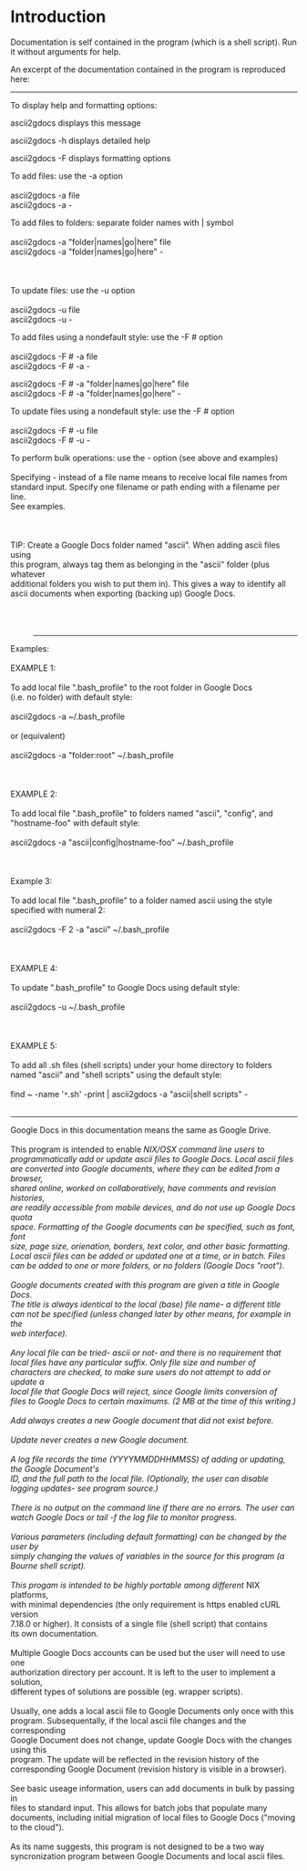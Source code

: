# Introduction #

Documentation is self contained in the program (which is a shell script).  Run it without arguments for help.

An excerpt of the documentation contained in the program is reproduced here:


---



To display help and formatting options:

ascii2gdocs             displays this message<br>

ascii2gdocs -h          displays detailed help<br>

ascii2gdocs -F          displays formatting options<br>



To add files:  use the -a option<br>
<br>
ascii2gdocs -a file<br>
ascii2gdocs -a -<br>



To add files to folders:  separate folder names with | symbol<br>
<br>
ascii2gdocs -a "folder|names|go|here" file<br>
ascii2gdocs -a "folder|names|go|here" -<br>
<br>
<br>
<br>
To update files:  use the -u option<br>
<br>
ascii2gdocs -u file<br>
ascii2gdocs -u -<br>



To add files using a nondefault style:  use the -F # option<br>
<br>
ascii2gdocs -F # -a file<br>
ascii2gdocs -F # -a -<br>

ascii2gdocs -F # -a "folder|names|go|here" file<br>
ascii2gdocs -F # -a "folder|names|go|here" -<br>



To update files using a nondefault style:  use the -F # option<br>
<br>
ascii2gdocs -F # -u file<br>
ascii2gdocs -F # -u -<br>


To perform bulk operations:  use the - option  (see above and examples)<br>
<br>
Specifying - instead of a file name means to receive local file names from<br>
standard input.  Specify one filename or path ending with a filename per line.<br>
See examples.<br>
<br>
<br>
<br>
TIP:  Create a Google Docs folder named "ascii".  When adding ascii files using<br>
this program, always tag them as belonging in the "ascii" folder (plus whatever<br>
additional folders you wish to put them in).  This gives a way to identify all<br>
ascii documents when exporting (backing up) Google Docs.<br>
<br>
<br>
<br>
<blockquote><hr /></blockquote>




Examples:<br>
<br>
EXAMPLE 1:<br>
<br>
To add local file ".bash_profile" to the root folder in Google Docs<br>
(i.e. no folder) with default style:<br>
<br>
ascii2gdocs -a ~/.bash_profile<br>
<br>
or (equivalent)<br>
<br>
ascii2gdocs -a "folder:root" ~/.bash_profile<br>
<br>
<br>
<br>
EXAMPLE 2:<br>
<br>
To add local file ".bash_profile" to folders named "ascii", "config", and<br>
"hostname-foo" with default style:<br>
<br>
ascii2gdocs -a "ascii|config|hostname-foo" ~/.bash_profile<br>
<br>
<br>
<br>
Example 3:<br>
<br>
To add local file ".bash_profile" to a folder named ascii using the style<br>
specified with numeral 2:<br>
<br>
ascii2gdocs -F 2 -a "ascii" ~/.bash_profile<br>
<br>
<br>
<br>
EXAMPLE 4:<br>
<br>
To update ".bash_profile" to Google Docs using default style:<br>
<br>
ascii2gdocs -u ~/.bash_profile<br>
<br>
<br>
<br>
EXAMPLE 5:<br>
<br>
To add all .sh files (shell scripts) under your home directory to folders<br>
named "ascii" and "shell scripts" using the default style:<br>
<br>
find ~ -name '<code>*</code>.sh' -print | ascii2gdocs -a "ascii|shell scripts" -<br>
<br>
<hr />


Google Docs in this documentation means the same as Google Drive.<br>
<br>
This program is intended to enable <code>*</code>NIX/OSX command line users to<br>
programmatically add or update ascii files to Google Docs.  Local ascii files<br>
are converted into Google documents, where they can be edited from a browser,<br>
shared online, worked on collaboratively, have comments and revision histories,<br>
are readily accessible from mobile devices, and do not use up Google Docs quota<br>
space.  Formatting of the Google documents can be specified, such as font, font<br>
size, page size, orienation, borders, text color, and other basic formatting.<br>
Local ascii files can be added or updated one at a time, or in batch.  Files<br>
can be added to one or more folders, or no folders (Google Docs "root").<br>
<br>
Google documents created with this program are given a title in Google Docs.<br>
The title is always identical to the local (base) file name- a different title<br>
can not be specified (unless changed later by other means, for example in the<br>
web interface).<br>
<br>
Any local file can be tried- ascii or not- and there is no requirement that<br>
local files have any particular suffix.  Only file size and number of<br>
characters are checked, to make sure users do not attempt to add or update a<br>
local file that Google Docs will reject, since Google limits conversion of<br>
files to Google Docs to certain maximums.  (2 MB at the time of this writing.)<br>
<br>
Add always creates a new Google document that did not exist before.<br>
<br>
Update never creates a new Google document.<br>
<br>
A log file records the time (YYYYMMDDHHMMSS) of adding or updating, the Google Document's<br>
ID, and the full path to the local file.  (Optionally, the user can disable<br>
logging updates- see program source.)<br>
<br>
There is no output on the command line if there are no errors.  The user can<br>
watch Google Docs or tail -f the log file to monitor progress.<br>
<br>
Various parameters (including default formatting) can be changed by the user by<br>
simply changing the values of variables in the source for this program (a<br>
Bourne shell script).<br>
<br>
This progam is intended to be highly portable among different <code>*</code>NIX platforms,<br>
with minimal dependencies (the only requirement is https enabled cURL version<br>
7.18.0 or higher).  It consists of a single file (shell script) that contains<br>
its own documentation.<br>
<br>
Multiple Google Docs accounts can be used but the user will need to use one<br>
authorization directory per account.  It is left to the user to implement a solution,<br>
different types of solutions are possible (eg. wrapper scripts).<br>
<br>
Usually, one adds a local ascii file to Google Documents only once with this<br>
program.  Subsequentally, if the local ascii file changes and the corresponding<br>
Google Document does not change, update Google Docs with the changes using this<br>
program.  The update will be reflected in the revision history of the<br>
corresponding Google Document (revision history is visible in a browser).<br>
<br>
See basic useage information, users can add documents in bulk by passing in<br>
files to standard input.  This allows for batch jobs that populate many<br>
documents, including initial migration of local files to Google Docs ("moving<br>
to the cloud").<br>
<br>
As its name suggests, this program is not designed to be a two way<br>
syncronization program between Google Documents and local ascii files.